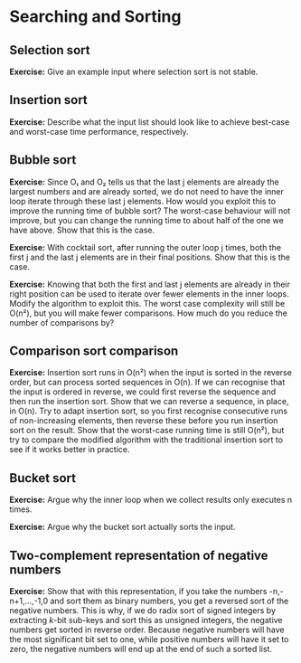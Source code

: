 # Searching and Sorting

## Selection sort

**Exercise:** Give an example input where selection sort is not stable.

## Insertion sort

**Exercise:** Describe what the input list should look like to achieve best-case and worst-case time performance, respectively.

## Bubble sort

**Exercise:** Since O₁ and O₂ tells us that the last j elements are already the largest numbers and are already sorted, we do not need to have the inner loop iterate through these last j elements. How would you exploit this to improve the running time of bubble sort? The worst-case behaviour will not improve, but you can change the running time to about half of the one we have above. Show that this is the case.

**Exercise:** With cocktail sort, after running the outer loop j times, both the first j and the last j elements are in their final positions. Show that this is the case.

**Exercise:** Knowing that both the first and last j elements are already in their right position can be used to iterate over fewer elements in the inner loops. Modify the algorithm to exploit this. The worst case complexity will still be O(n²), but you will make fewer comparisons. How much do you reduce the number of comparisons by?

## Comparison sort comparison

**Exercise:** Insertion sort runs in O(n²) when the input is sorted in the reverse order, but can process sorted sequences in O(n). If we can recognise that the input is ordered in reverse, we could first reverse the sequence and then run the insertion sort. Show that we can reverse a sequence, in place, in O(n). Try to adapt insertion sort, so you first recognise consecutive runs of non-increasing elements, then reverse these before you run insertion sort on the result. Show that the worst-case running time is still O(n²), but try to compare the modified algorithm with the traditional insertion sort to see if it works better in practice.

## Bucket sort 

**Exercise:** Argue why the inner loop when we collect results only executes n times.

**Exercise:** Argue why the bucket sort actually sorts the input.

## Two-complement representation of negative numbers

**Exercise:** Show that with this representation, if you take the numbers -n,-n+1,…,-1,0 and sort them as binary numbers, you get a reversed sort of the negative numbers. This is why, if we do radix sort of signed integers by extracting $k$-bit sub-keys and sort this as unsigned integers, the negative numbers get sorted in reverse order. Because negative numbers will have the most significant bit set to one, while positive numbers will have it set to zero, the negative numbers will end up at the end of such a sorted list.
